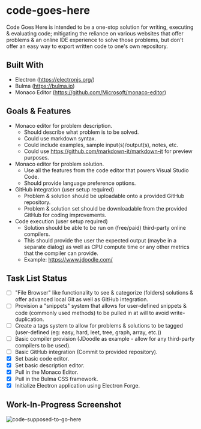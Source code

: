 # code-goes-here

Code Goes Here is intended to be a one-stop solution for writing, executing & evaluating code; mitigating the reliance on various websites that offer problems & an online IDE experience to solve those problems, but don't offer an easy way to export written code to one's own repository.

## Built With

 * Electron (https://electronjs.org/)
 * Bulma (https://bulma.io)
 * Monaco Editor (https://github.com/Microsoft/monaco-editor)

## Goals & Features

 * Monaco editor for problem description.
   * Should describe what problem is to be solved.
   * Could use markdown syntax.
   * Could include examples, sample input(s)/output(s), notes, etc.
   * Could use https://github.com/markdown-it/markdown-it for preview purposes.
 * Monaco editor for problem solution.
   * Use all the features from the code editor that powers Visual Studio Code.
   * Should provide language preference options.
 * GitHub integration (user setup required)
   * Problem & solution should be uploadable onto a provided GitHub repository.
   * Problem & solution set should be downloadable from the provided GitHub for coding improvements.
 * Code execution (user setup required)
   * Solution should be able to be run on (free/paid) third-party online compilers.
   * This should provide the user the expected output (maybe in a separate dialog) as well as CPU compute time or any other metrics that the compiler can provide.
   * Example: https://www.jdoodle.com/

## Task List Status
 - [ ] "File Browser" like functionality to see & categorize (folders) solutions & offer advanced local Git as well as GitHub integration.
 - [ ] Provision a "snippets" system that allows for user-defined snippets & code (commonly used methods) to be pulled in at will to avoid write-duplication.
 - [ ] Create a tags system to allow for problems & solutions to be tagged (user-defined (eg: easy, hard, leet, tree, graph, array, etc.))
 - [ ] Basic compiler provision (JDoodle as example - allow for any third-party compilers to be used).
 - [ ] Basic GitHub integration (Commit to provided repository).
 - [x] Set basic code editor.
 - [x] Set basic description editor.
 - [x] Pull in the Monaco Editor.
 - [x] Pull in the Bulma CSS framework.
 - [x] Initialize Electron application using Electron Forge.

## Work-In-Progress Screenshot
![code-supposed-to-go-here](https://i.imgur.com/MNHDOGq.png)